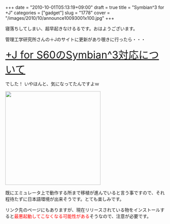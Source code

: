 +++
date = "2010-10-01T05:13:19+09:00"
draft = true
title = "Symbian^3 for +J"
categories = ["gadget"]
slug = "1778"
cover = "/images/2010/10/announce10093001x100.jpg"
+++

寝落ちしてしまい、超早起きなけるるです。おはようございます。

管理工学研究所さんの＋Jのサイトに更新があり覗きに行ったら・・・

<font size="+3"><a href="http://plusj.kthree.co.jp/announce10093001.html">+J for S60のSymbian^3対応について</a></font>

でした！
いやほんと、気になってたんですよｗ

<a href="/images/2010/10/announce10093001x100.jpg"><img src="/images/2010/10/announce10093001x100-300x295.jpg" alt="" title="announce10093001x100" width="300" height="295" class="alignnone size-medium wp-image-1785" /></a>

既にエミュレータ上で動作する所まで移植が進んでいると言う事ですので、それ程待たずに日本語環境が出来そうです。とても楽しみです。

リンク先のページにもありますが、現在リリースされている物をインストールすると<font color="red">最悪起動してこなくなる可能性がある</font>そうなので、注意が必要です。
